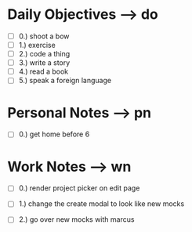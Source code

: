 # Daily Objectives --> do
- [ ] 0.) shoot a bow
- [ ] 1.) exercise
- [ ] 2.) code a thing
- [ ] 3.) write a story
- [ ] 4.) read a book
- [ ] 5.) speak a foreign language

# Personal Notes --> pn
- [ ] 0.) get home before 6

# Work Notes --> wn
- [ ] 0.) render project picker on edit page
- [ ] 1.) change the create modal to look like new mocks
- [ ] 2.) go over new mocks with marcus

